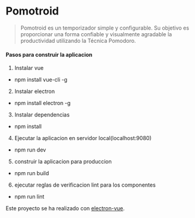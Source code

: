 # Pomotroid

> Pomotroid es un temporizador simple y configurable. Su objetivo es proporcionar una forma confiable y visualmente agradable la productividad utilizando la Técnica Pomodoro.

#### Pasos para construir la aplicacion
1. Instalar vue
* npm install vue-cli -g

2. Instalar electron
* npm install electron -g

3. Instalar dependencias
* npm install

4. Ejecutar la aplicacion en servidor local(localhost:9080)
* npm run dev

5. construir la aplicacion para produccion
* npm run build


6. ejecutar reglas de verificacion lint para los componentes
* npm run lint

Este proyecto se ha realizado con [electron-vue](https://github.com/SimulatedGREG/electron-vue).
